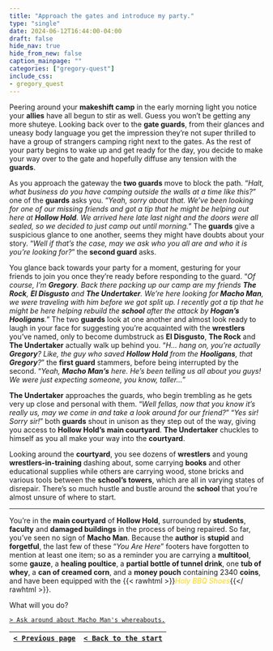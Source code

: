 ```yaml
---
title: "Approach the gates and introduce my party."
type: "single"
date: 2024-06-12T16:44:00-04:00
draft: false
hide_nav: true
hide_from_new: false
caption_mainpage: ""
categories: ["gregory-quest"]
include_css:
- gregory_quest
---
```


Peering around your **makeshift camp** in the early morning light you notice your **allies** have all begun to stir as well. Guess you won’t be getting any more shuteye. Looking back over to the **gate guards**, from their glances and uneasy body language you get the impression they’re not super thrilled to have a group of strangers camping right next to the gates. As the rest of your party begins to wake up and get ready for the day, you decide to make your way over to the gate and hopefully diffuse any tension with the **guards**.

As you approach the gateway the **two guards** move to block the path. “*Halt, what business do you have camping outside the walls at a time like this?*” one of the **guards** asks you. “*Yeah, sorry about that. We’ve been looking for one of our missing friends and got a tip that he might be helping out here at **Hollow Hold**. We arrived here late last night and the doors were all sealed, so we decided to just camp out until morning.*” The **guards** give a suspicious glance to one another, seems they might have doubts about your story. “*Well if that’s the case, may we ask who you all are and who it is you’re looking for?*” the **second guard** asks.

You glance back towards your party for a moment, gesturing for your friends to join you once they’re ready before responding to the guard. “*Of course, I’m **Gregory**. Back there packing up our camp are my friends **The Rock**, **El Disgusto** and **The Undertaker**. We’re here looking for **Macho Man**, we were traveling with him before we got split up. I recently got a tip that he might be here helping rebuild the **school** after the attack by **Hogan’s Hooligans**.*” The two **guards** look at one another and almost look ready to laugh in your face for suggesting you’re acquainted with the **wrestlers** you’ve named, only to become dumbstruck as **El Disgusto**, **The Rock** and **The Undertaker** actually walk up behind you. “*H… hang on, you’re actually **Gregory**? Like, the guy who saved **Hollow Hold** from the **Hooligans**, that **Gregory**?*” the **first guard** stammers, before being interrupted by the second. “*Yeah, **Macho Man’s** here. He’s been telling us all about you guys! We were just expecting someone, you know, taller…*”

**The Undertaker** approaches the guards, who begin trembling as he gets very up close and personal with them. “*Well fellas, now that you know it’s really us, may we come in and take a look around for our friend?*” “*Yes sir! Sorry sir!*” both **guards** shout in unison as they step out of the way, giving you access to **Hollow Hold’s** **main courtyard**. **The Undertaker** chuckles to himself as you all make your way into the **courtyard**.

Looking around the **courtyard**, you see dozens of **wrestlers** and young **wrestlers-in-training** dashing about, some carrying **books** and other educational supplies while others are carrying wood, stone bricks and various tools between the **school’s towers**, which are all in varying states of disrepair. There’s so much hustle and bustle around the **school** that you’re almost unsure of where to start.

---

You’re in the **main courtyard** of **Hollow Hold**, surrounded by **students**, **faculty** and **damaged buildings** in the process of being repaired. So far, you’ve seen no sign of **Macho Man**. Because the **author** is **stupid** and **forgetful**, the last few of these “*You Are Here*” footers have forgotten to mention at least one item; so as a reminder you are carrying a **multitool**, some **gauze**, a **healing poultice**, a **partial bottle of tunnel drink**, one **tub of whey**, a **can of creamed corn**, and a **money pouch** containing 2340 **coins**, and have been equipped with the {{< rawhtml >}}<em style="color: gold">Holy BBQ Shoes</em>{{</ rawhtml >}}.

What will you do?

[``> Ask around about Macho Man's whereabouts.``](../125)

|[``< Previous page``](../123)|[``< Back to the start``](../)|
|---|---|